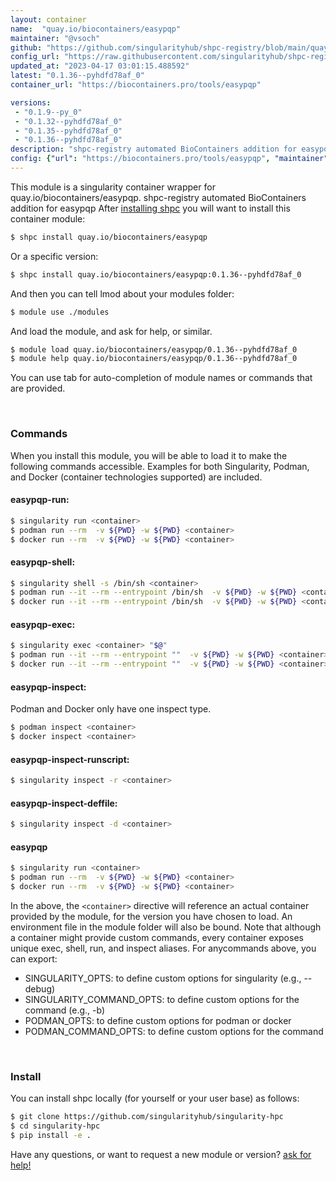 ```yaml
---
layout: container
name:  "quay.io/biocontainers/easypqp"
maintainer: "@vsoch"
github: "https://github.com/singularityhub/shpc-registry/blob/main/quay.io/biocontainers/easypqp/container.yaml"
config_url: "https://raw.githubusercontent.com/singularityhub/shpc-registry/main/quay.io/biocontainers/easypqp/container.yaml"
updated_at: "2023-04-17 03:01:15.488592"
latest: "0.1.36--pyhdfd78af_0"
container_url: "https://biocontainers.pro/tools/easypqp"

versions:
 - "0.1.9--py_0"
 - "0.1.32--pyhdfd78af_0"
 - "0.1.35--pyhdfd78af_0"
 - "0.1.36--pyhdfd78af_0"
description: "shpc-registry automated BioContainers addition for easypqp"
config: {"url": "https://biocontainers.pro/tools/easypqp", "maintainer": "@vsoch", "description": "shpc-registry automated BioContainers addition for easypqp", "latest": {"0.1.36--pyhdfd78af_0": "sha256:f5bf6ab13125c8945b3df98eea118e866f33d6d5aee956fe7c0a6b089c9f83fc"}, "tags": {"0.1.9--py_0": "sha256:efcf721422625e00ac551c33a533fec687a0cd4e52bb93aa5648f255b5b26b23", "0.1.32--pyhdfd78af_0": "sha256:6ad75c09290082fa1f1704960847d1364c67ac52fa37c913ad2880bd11aedbdf", "0.1.35--pyhdfd78af_0": "sha256:17040c83be70d3f6ff53e18671d42f14410063c207c94ea0432a01e69e21b3e4", "0.1.36--pyhdfd78af_0": "sha256:f5bf6ab13125c8945b3df98eea118e866f33d6d5aee956fe7c0a6b089c9f83fc"}, "docker": "quay.io/biocontainers/easypqp"}
---
```


This module is a singularity container wrapper for quay.io/biocontainers/easypqp.
shpc-registry automated BioContainers addition for easypqp
After [installing shpc](#install) you will want to install this container module:


```bash
$ shpc install quay.io/biocontainers/easypqp
```

Or a specific version:

```bash
$ shpc install quay.io/biocontainers/easypqp:0.1.36--pyhdfd78af_0
```

And then you can tell lmod about your modules folder:

```bash
$ module use ./modules
```

And load the module, and ask for help, or similar.

```bash
$ module load quay.io/biocontainers/easypqp/0.1.36--pyhdfd78af_0
$ module help quay.io/biocontainers/easypqp/0.1.36--pyhdfd78af_0
```

You can use tab for auto-completion of module names or commands that are provided.

<br>

### Commands

When you install this module, you will be able to load it to make the following commands accessible.
Examples for both Singularity, Podman, and Docker (container technologies supported) are included.

#### easypqp-run:

```bash
$ singularity run <container>
$ podman run --rm  -v ${PWD} -w ${PWD} <container>
$ docker run --rm  -v ${PWD} -w ${PWD} <container>
```

#### easypqp-shell:

```bash
$ singularity shell -s /bin/sh <container>
$ podman run --it --rm --entrypoint /bin/sh  -v ${PWD} -w ${PWD} <container>
$ docker run --it --rm --entrypoint /bin/sh  -v ${PWD} -w ${PWD} <container>
```

#### easypqp-exec:

```bash
$ singularity exec <container> "$@"
$ podman run --it --rm --entrypoint ""  -v ${PWD} -w ${PWD} <container> "$@"
$ docker run --it --rm --entrypoint ""  -v ${PWD} -w ${PWD} <container> "$@"
```

#### easypqp-inspect:

Podman and Docker only have one inspect type.

```bash
$ podman inspect <container>
$ docker inspect <container>
```

#### easypqp-inspect-runscript:

```bash
$ singularity inspect -r <container>
```

#### easypqp-inspect-deffile:

```bash
$ singularity inspect -d <container>
```



#### easypqp

```bash
$ singularity run <container>
$ podman run --rm  -v ${PWD} -w ${PWD} <container>
$ docker run --rm  -v ${PWD} -w ${PWD} <container>
```


In the above, the `<container>` directive will reference an actual container provided
by the module, for the version you have chosen to load. An environment file in the
module folder will also be bound. Note that although a container
might provide custom commands, every container exposes unique exec, shell, run, and
inspect aliases. For anycommands above, you can export:

 - SINGULARITY_OPTS: to define custom options for singularity (e.g., --debug)
 - SINGULARITY_COMMAND_OPTS: to define custom options for the command (e.g., -b)
 - PODMAN_OPTS: to define custom options for podman or docker
 - PODMAN_COMMAND_OPTS: to define custom options for the command

<br>

### Install

You can install shpc locally (for yourself or your user base) as follows:

```bash
$ git clone https://github.com/singularityhub/singularity-hpc
$ cd singularity-hpc
$ pip install -e .
```

Have any questions, or want to request a new module or version? [ask for help!](https://github.com/singularityhub/singularity-hpc/issues)